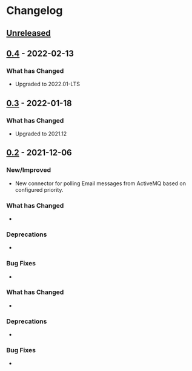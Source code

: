 # Changelog

## [Unreleased]

## [0.4] - 2022-02-13

### What has Changed

-   Upgraded to 2022.01-LTS

## [0.3] - 2022-01-18

### What has Changed

-   Upgraded to 2021.12

## [0.2] - 2021-12-06

### New/Improved

-   New connector for polling Email messages from ActiveMQ based on configured priority.

### What has Changed

-

### Deprecations

-

### Bug Fixes

-

### What has Changed

-

### Deprecations

-

### Bug Fixes

-

[Unreleased]: https://github.com/baas-devops-reference/ses-email-connector/compare/0.4...HEAD

[0.4]: https://github.com/baas-devops-reference/ses-email-connector/compare/0.3...0.4

[0.3]: https://github.com/baas-devops-reference/ses-email-connector/compare/0.2...0.3

[0.2]: https://github.com/baas-devops-reference/ses-email-connector/compare/7bd536cc91779eb6d1dd0c487295fb6085105e82...0.2
